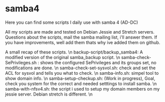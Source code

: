 # samba4

Here you can find some scripts I daily use with samba 4 (AD-DC) 

All my scripts are made and tested on Debian Jessie and Stretch servers.
Questions about the scripts, mail the samba mailing list, i'll answer them.
If you have improvements, well add them thats why ive added them on github.


A small recap of these scripts. \n
backup-script/backup_samba4: A modified version of the original samba_backup script. \n
samba-check-SePrivileges.sh : shows the configured SePrivileges and its groups set, no modifications are done. \n
samba-check-set-sysvol.sh: check and set the ACL for sysvol and tells you what to check. \n
samba-info.sh: simpel tool to show domain info. \n
samba-setup-checkup.sh: (Work in progress), Goal, check you system for the correct and needed setttings to install samba. \n
samba-with-nfsv4.sh: the script i used to setup my domain members on my jessie server. Debian stretch is different. \n
